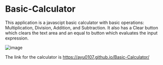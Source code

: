 # Basic-Calculator

This application is a javascipt basic calculator with basic operations: Multiplication, Division, Addition, and Subtraction.
It also has a Clear button which clears the text area and an equal to button which evaluates the input expression.

![image](https://user-images.githubusercontent.com/62741870/173178112-4cdb7e65-6f6a-4634-b751-0d1d18b899cf.png)

The link for the calculator is [https://ayu0107.github.io/Basic-Calculator/
](https://ayushiiaggarwall.github.io/Basic-Calculator/)
